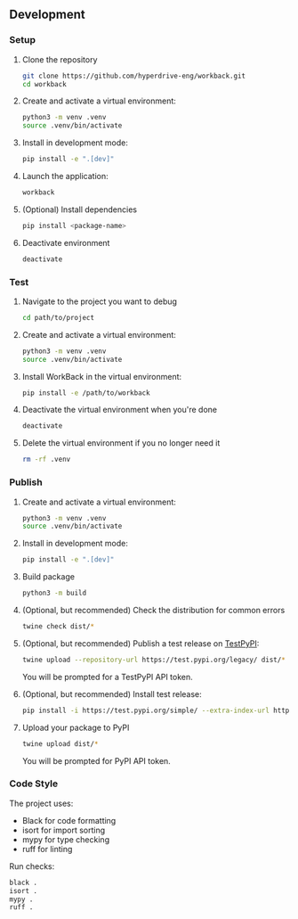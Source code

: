 ## Development

### Setup

1. Clone the repository

    ```sh
    git clone https://github.com/hyperdrive-eng/workback.git
    cd workback
    ```

2. Create and activate a virtual environment:

    ```sh
    python3 -m venv .venv
    source .venv/bin/activate
    ```

3. Install in development mode:

    ```sh
    pip install -e ".[dev]"
    ```

4. Launch the application:

    ```sh
    workback
    ```

5. (Optional) Install dependencies

    ```sh
    pip install <package-name>
    ```

7. Deactivate environment

    ```sh
    deactivate
    ```

### Test

1. Navigate to the project you want to debug

    ```sh
    cd path/to/project
    ```


1. Create and activate a virtual environment:

    ```sh
    python3 -m venv .venv
    source .venv/bin/activate
    ```

1. Install WorkBack in the virtual environment:

    ```sh
    pip install -e /path/to/workback
    ```



1. Deactivate the virtual environment when you're done

    ```sh
    deactivate
    ```

1. Delete the virtual environment if you no longer need it

    ```sh
    rm -rf .venv
    ```


### Publish

1. Create and activate a virtual environment:

    ```sh
    python3 -m venv .venv
    source .venv/bin/activate
    ```

1. Install in development mode:

    ```sh
    pip install -e ".[dev]"
    ```

1. Build package

    ```sh
    python3 -m build
    ```

1. (Optional, but recommended) Check the distribution for common errors

    ```sh
    twine check dist/*
    ```

1. (Optional, but recommended) Publish a test release on
   [TestPyPI](https://test.pypi.org/):

    ```sh
    twine upload --repository-url https://test.pypi.org/legacy/ dist/*
    ```

    You will be prompted for a TestPyPI API token.

1. (Optional, but recommended) Install test release:

    ```sh
    pip install -i https://test.pypi.org/simple/ --extra-index-url https://pypi.org/simple/ workback
    ```

1. Upload your package to PyPI

    ```sh
    twine upload dist/*
    ```

    You will be prompted for PyPI API token.

### Code Style

The project uses:

- Black for code formatting
- isort for import sorting
- mypy for type checking
- ruff for linting

Run checks:

```sh
black .
isort .
mypy .
ruff .
```

